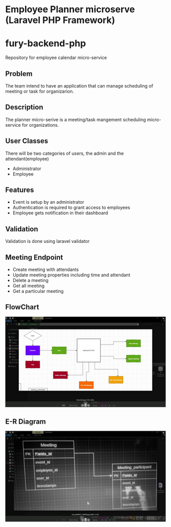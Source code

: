 #  Employee Planner microserve (Laravel PHP Framework)
# fury-backend-php
Repository for employee calendar micro-service

## Problem
The team intend to have an application that can manage scheduling of meeting or task for organizarion.

## Description
The planner micro-serive is a meeting/task mangement scheduling micro-service for organizations.

## User Classes
There will be two categories of users, the admin and the attendant(employee)
* Administrator
* Employee

## Features
* Event is setup by an administrator
* Authentication is required to grant access to employees
* Employee gets notification in their dashboard

## Validation
Validation is done using laravel validator

## Meeting Endpoint
* Create meeting with attendants
* Update meeting properties including time and attendant
* Delete a meeting
* Get all meeting
* Get a particular meeting 

## FlowChart
![](2020-06-12-17-09-16.png)

## E-R Diagram
![](2020-06-12-17-27-11.png)
